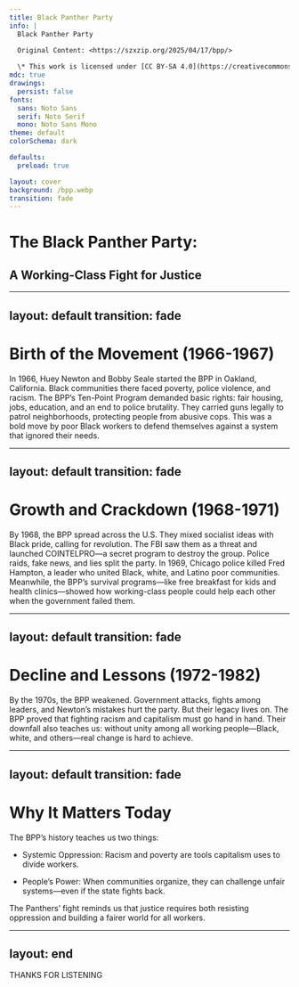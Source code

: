 ```yaml
---
title: Black Panther Party
info: |
  Black Panther Party

  Original Content: <https://szxzip.org/2025/04/17/bpp/>
  
  \* This work is licensed under [CC BY-SA 4.0](https://creativecommons.org/licenses/by-sa/4.0/).
mdc: true
drawings:
  persist: false
fonts:
  sans: Noto Sans
  serif: Noto Serif
  mono: Noto Sans Mono
theme: default
colorSchema: dark

defaults:
  preload: true

layout: cover
background: /bpp.webp
transition: fade
---
```


# The Black Panther Party: 

## A Working-Class Fight for Justice

---
layout: default
transition: fade
---

# Birth of the Movement (1966-1967)

In 1966, Huey Newton and Bobby Seale started the BPP in Oakland, California. Black communities there faced poverty, police violence, and racism. The BPP’s Ten-Point Program demanded basic rights: fair housing, jobs, education, and an end to police brutality. They carried guns legally to patrol neighborhoods, protecting people from abusive cops. This was a bold move by poor Black workers to defend themselves against a system that ignored their needs.

---
layout: default
transition: fade
---

# Growth and Crackdown (1968-1971)

By 1968, the BPP spread across the U.S. They mixed socialist ideas with Black pride, calling for revolution. The FBI saw them as a threat and launched COINTELPRO—a secret program to destroy the group. Police raids, fake news, and lies split the party. In 1969, Chicago police killed Fred Hampton, a leader who united Black, white, and Latino poor communities. Meanwhile, the BPP’s survival programs—like free breakfast for kids and health clinics—showed how working-class people could help each other when the government failed them.

---
layout: default
transition: fade
---

# Decline and Lessons (1972-1982)

By the 1970s, the BPP weakened. Government attacks, fights among leaders, and Newton’s mistakes hurt the party. But their legacy lives on. The BPP proved that fighting racism and capitalism must go hand in hand. Their downfall also teaches us: without unity among all working people—Black, white, and others—real change is hard to achieve.

---
layout: default
transition: fade
---

# Why It Matters Today

The BPP’s history teaches us two things:

- Systemic Oppression: Racism and poverty are tools capitalism uses to divide workers.

- People’s Power: When communities organize, they can challenge unfair systems—even if the state fights back.

The Panthers’ fight reminds us that justice requires both resisting oppression and building a fairer world for all workers.

---
layout: end
---

THANKS FOR LISTENING
